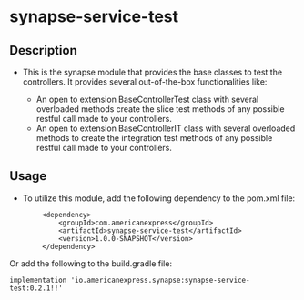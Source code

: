 # synapse-service-test

## Description

- This is the synapse module that provides the base classes to test the controllers. It provides several out-of-the-box
  functionalities like:

    - An open to extension BaseControllerTest class with several overloaded methods create the slice test methods of any
      possible restful call made to your controllers.
    - An open to extension BaseControllerIT class with several overloaded methods to create the integration test methods
      of any possible restful call made to your controllers.

## Usage
- To utilize this module, add the following dependency to the pom.xml file:
```
        <dependency>
            <groupId>com.americanexpress</groupId>
            <artifactId>synapse-service-test</artifactId>
            <version>1.0.0-SNAPSHOT</version>
        </dependency>
```
Or add the following to the build.gradle file:
```
implementation 'io.americanexpress.synapse:synapse-service-test:0.2.1!!'
```
